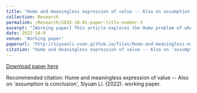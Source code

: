 ```yaml
---
title: "Hume and meaningless expression of value -- Also on assumption is conclusion"
collection: Research
permalink: /Research/2015-10-01-paper-title-number-3
excerpt: "[Working paper] This article explores the Hume problem of whether factual judgments can be derived from value judgments. In the first part of the article, the author organized the origin and evolution of the Hume problem. The second and third parts of this article respectively criticize and expand the Hume problem from two perspectives: the division of what should be and what should be, and the logical inevitability of the concept of value. The fourth part of this article is the author's reflection on the inevitability of 'hypothesis is conclusion' and deductive reasoning when studying the Hume problem."
date: 2022-10-9
venue: 'Working paper'
paperurl: 'http://siyuanli-sven.github.io/files/Hume-and-meaningless-expression-of-value--Also-on-assumption-is-conclusion.pdf'
citation: "Hume and meaningless expression of value -- Also on 'assumption is conclusion', Siyuan Li. (2022). working paper."
---
```


[Download paper here](http://siyuanli-sven.github.io/files/Hume-and-meaningless-expression-of-value--Also-on-assumption-is-conclusion.pdf)

Recommended citation: Hume and meaningless expression of value -- Also on 'assumption is conclusion', Siyuan Li. (2022). working paper.